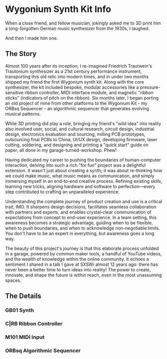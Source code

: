 # Wygonium Synth Kit Info

When a close friend, and fellow musician, jokingly asked me to 3D print him a long-forgotten German music synthesizer from the 1930s, I laughed. 

And then I made him one.

## The Story

Almost 100 years after its inception, I re-imagined Friedrich Trautwein's Trautonium synthesizer as a 21st century performance instrument, transporting this old relic into modern times, and in under two months shipped my friend the first Wygonium synth kit. Along with the core synthesizer, the kit included bespoke, modular accessories like a pressure-sensitive ribbon controller, MIDI interface module, and magnetic "ribbon sticks" (indicators of pitch on the ribbon). Six months later, I began porting an old project of mine from other platforms to the Wygonium Kit - my ORBsq Sequencer - an algorithmic sequencer that generates evolving musical patterns. 

While 3D printing did play a role, bringing my friend's "wild idea" into reality also involved user, social, and cultural research, circuit design, industrial design, electronics evaluation and sourcing, milling PCB prototypes, outsourcing final PCBs to China, UI/UX design, developing firmware, laser cutting, soldering, and designing and printing a "quick start" guide on <gulp> paper, all done in my garage-turned-workshop. Phew!

Having dedicated my career to pushing the boundaries of human-computer interaction, delving into such a rich "for fun" project was a delightful extension. It wasn't just about creating a synth; it was about re-thinking how we could make music, what music means as communication, and simply immersing myself in an end-to-end creative process. Refining existing skills, learning new tricks, aligning hardware and software to perfection—every step contributed to crafting an unparalleled experience.

Understanding the complete journey of product creation and use is a critical trait, IMO. It sharpens design decisions, facilitates seamless collaboration with partners and experts, and enables crystal-clear communication of expectations from concept to end-user experience. In a team setting, this awareness becomes a strategic advantage, guiding when to be flexible, when to push boundaries, and when to acknowledge non-negotiable limits. You don't have to be an expert in everything, but awareness goes a long way.

The beauty of this project's journey is that this elaborate process unfolded in a garage, powered by common maker tools, a handful of YouTube videos, and the wealth of knowledge within the online community. It echoes a sentiment I shared in a talk I gave at SXSWi almost 12 years ago: there has never been a better time to turn ideas into reality! The power to create, innovate, and shape the future is within reach, even in the most unassuming spaces.

## The Details

### GB01 Synth

### C|RB Ribbon Controller

### M101 MIDI Input

### ORBsq Algorithmic Sequencer
